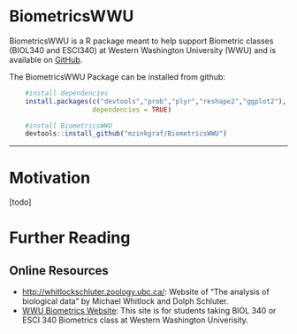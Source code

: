 <!-- README.md is generated from README.Rmd. Please edit that file -->
BiometricsWWU
=============

BiometricsWWU is a R package meant to help support Biometric classes
(BIOL340 and ESCI340) at Western Washington University (WWU) and is
available on [GitHub](https://github.com/mzinkgraf/BiometricsWWU).

The BiometricsWWU Package can be installed from github:

``` r
    #install dependencies
    install.packages(c("devtools","prob","plyr","reshape2","ggplot2"),
                     dependencies = TRUE)

    #install BiometricsWWU
    devtools::install_github("mzinkgraf/BiometricsWWU")
```

------------------------------------------------------------------------

Motivation
==========

\[todo\]

Further Reading
===============

Online Resources
----------------

-   <http://whitlockschluter.zoology.ubc.ca/>: Website of “The analysis
    of biological data” by Michael Whitlock and Dolph Schluter.
-   [WWU Biometrics
    Website](http://myweb.facstaff.wwu.edu/~minerb2/biometrics/index.html):
    This site is for students taking BIOL 340 or ESCI 340 Biometrics
    class at Western Washington Univerisity.
